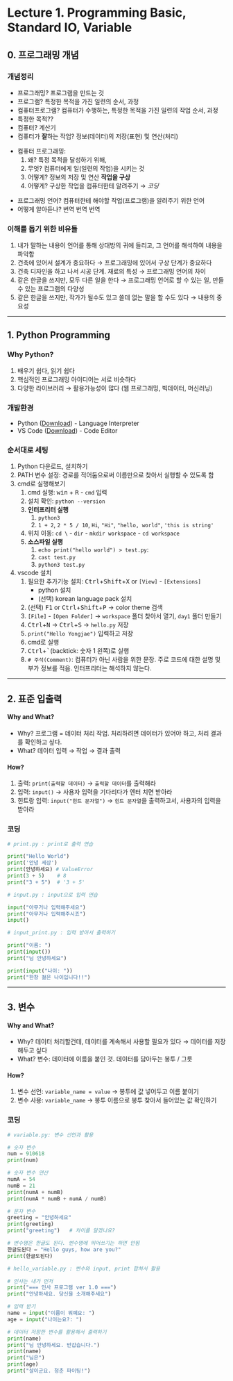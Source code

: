 # Lecture 1. Programming Basic, Standard IO, Variable
## 0. 프로그래밍 개념
### 개념정리
- 프로그래밍? 프로그램을 만드는 것
- 프로그램? 특정한 목적을 가진 일련의 순서, 과정
- 컴퓨터프로그램? 컴퓨터가 수행하는, 특정한 목적을 가진 일련의 작업 순서, 과정
- 특정한 목적??
- 컴퓨터? 계산기
- 컴퓨터가 **잘**하는 작업? 정보(데이터)의 저장(표현) 및 연산(처리)
* 컴퓨터 프로그래밍:
    1. 왜? 특정 목적을 달성하기 위해,
    2. 무엇? 컴퓨터에게 일(일련의 작업)을 시키는 것
    3. 어떻게? 정보의 저장 및 연산 **작업을 구상**
    4. 어떻게? 구상한 작업을 컴퓨터한테 알려주기 &rarr; *코딩*
- 프로그래밍 언어? 컴퓨터한테 해야할 작업(프로그램)을 알려주기 위한 언어
- 어떻게 알아듣나? 번역 번역 번역

### 이해를 돕기 위한 비유들
1. 내가 말하는 내용이 언어를 통해 상대방의 귀에 들리고, 그 언어를 해석하여 내용을 파악함
2. 건축에 있어서 설계가 중요하다 &rarr; 프로그래밍에 있어서 구상 단계가 중요하다
3. 건축 디자인을 하고 나서 시공 단계. 재료의 특성 &rarr; 프로그래밍 언어의 차이
4. 같은 한글을 쓰지만, 모두 다른 일을 한다 &rarr; 프로그래밍 언어로 할 수 있는 일, 만들 수 있는 프로그램의 다양성
5. 같은 한글을 쓰지만, 작가가 될수도 있고 쓸데 없는 말을 할 수도 있다 &rarr; 내용의 중요성

---
## 1. Python Programming
### Why Python?
1. 배우기 쉽다, 읽기 쉽다
2. 핵심적인 프로그래밍 아이디어는 서로 비슷하다
3. 다양한 라이브러리 &rarr; 활용가능성이 많다 (웹 프로그래밍, 빅데이터, 머신러닝)

### 개발환경
- Python ([Download](https://www.python.org/downloads/)) - Language Interpreter
- VS Code ([Download](https://code.visualstudio.com/)) - Code Editor

### 순서대로 세팅
1. Python 다운로드, 설치하기
2. PATH 변수 설정: 경로를 적어둠으로써 이름만으로 찾아서 실행할 수 있도록 함
3. cmd로 실행해보기
    1. cmd 실행: <kbd>win</kbd> + <kbd>R</kbd> - `cmd` 입력
    2. 설치 확인: `python --version`
    3. **인터프리터 실행**
        1. `python3`
        2. `1 + 2`, `2 * 5 / 10`, `Hi`, `"Hi"`, `"hello, world"`, `'this is string'`
    4. 위치 이동: `cd \` - `dir` - `mkdir workspace` - `cd workspace`
    5. **소스파일 실행**
        1. `echo print("hello world") > test.py`: 
        2. `cast test.py`
        3. `python3 test.py` 
4. vscode 설치
    1. 필요한 추가기능 설치: <kbd>Ctrl</kbd>+<kbd>Shift</kbd>+<kbd>X</kbd> or `[View]` - `[Extensions]`
        - python 설치
        - (선택) korean language pack 설치
    2. (선택) <kbd>F1</kbd> or <kbd>Ctrl</kbd>+<kbd>Shift</kbd>+<kbd>P</kbd> &rarr; color theme 검색
    3. `[File]` - `[Open Folder]` &rarr; `workspace` 폴더 찾아서 열기, `day1` 폴더 만들기
    4. <kbd>Ctrl</kbd>+<kbd>N</kbd> &rarr; <kbd>Ctrl</kbd>+<kbd>S</kbd> &rarr; `hello.py` 저장
    5. `print("Hello Yongjae")` 입력하고 저장
    6. cmd로 실행
    7. <kbd>Ctrl</kbd>+<kbd>`</kbd>(backtick: 숫자 1 왼쪽)로 실행
    8. `# 주석(Comment)`: 컴퓨터가 아닌 사람을 위한 문장. 주로 코드에 대한 설명 및 부가 정보를 적음. 인터프리터는 해석하지 않는다.

---
## 2. 표준 입출력 
#### Why and What?
- Why? 프로그램 = 데이터 처리 작업. 처리하려면 데이터가 있어야 하고, 처리 결과를 확인하고 싶다.
- What? 데이터 입력 &rarr; 작업 &rarr; 결과 출력

#### How?
1. 출력: `print(출력할 데이터)` &rarr; `출력할 데이터`를 출력해라
2. 입력: `input()` &rarr; 사용자 입력을 기다리다가 엔터 치면 받아라
3. 힌트랑 입력: `input("힌트 문자열")` &rarr; `힌트 문자열`을 출력하고서, 사용자의 입력을 받아라

### 코딩
```python
# print.py : print로 출력 연습

print("Hello World")
print('안녕 세상')
print(안녕하세요) # ValueError
print(3 + 5)    # 8
print("3 + 5")  # '3 + 5'
```
```python
# input.py : input으로 입력 연습

input("아무거나 입력해주세요")
print("아무거나 입력해주시죠")
input()
```
```python
# input_print.py : 입력 받아서 출력하기

print("이름: ")
print(input())
print("님 안녕하세요")

print(input("나이: "))
print("한창 젊은 나이입니다!!")
```
---
## 3. 변수
#### Why and What?
- Why? 데이터 처리할건데, 데이터를 계속해서 사용할 필요가 있다 &rarr; 데이터를 저장해두고 싶다
- What? 변수: 데이터에 이름을 붙인 것. 데이터를 담아두는 봉투 / 그릇

#### How?
1. 변수 선언: `variable_name = value` &rarr; 봉투에 값 넣어두고 이름 붙이기
2. 변수 사용: `variable_name` &rarr; 봉투 이름으로 봉투 찾아서 들어있는 값 확인하기

### 코딩
```python
# variable.py: 변수 선언과 활용

# 숫자 변수
num = 910618
print(num)

# 숫자 변수 연산
numA = 54
numB = 21
print(numA + numB)
print(numA * numB + numA / numB)

# 문자 변수
greeting = "안녕하세요"
print(greeting)
print("greeting")   # 차이를 알겠나요?

# 변수명은 한글도 된다. 변수명에 띄어쓰기는 하면 안됨
한글도된다 = "Hello guys, how are you?"
print(한글도된다)
```
```python
# hello_variable.py : 변수와 input, print 합쳐서 활용

# 인사는 내가 먼저
print("=== 인사 프로그램 ver 1.0 ===")
print("안녕하세요. 당신을 소개해주세요")

# 입력 받기
name = input("이름이 뭐예요: ")
age = input("나이는요?: ")

# 데이터 저장한 변수를 활용해서 출력하기
print(name)
print("님 안녕하세요. 반갑습니다.")
print(name)
print("님은")
print(age)
print("살이군요. 청춘 파이팅!")
```